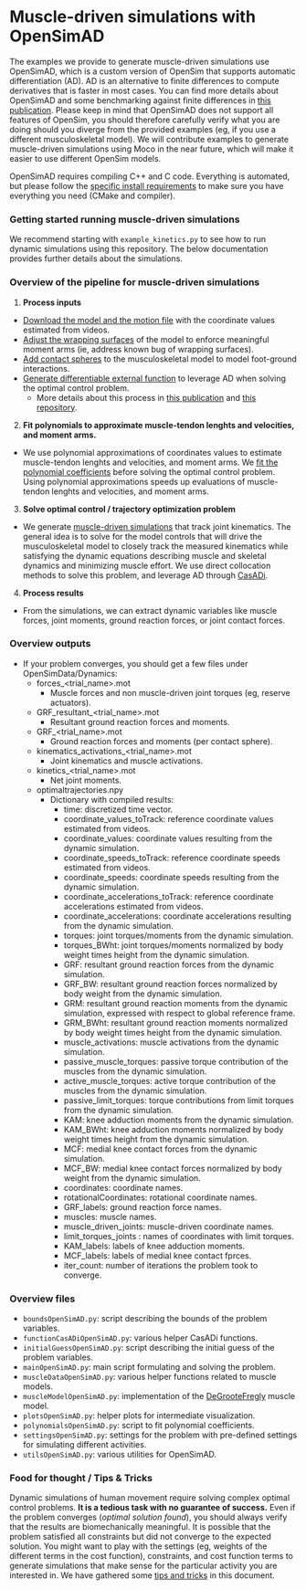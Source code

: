# Muscle-driven simulations with OpenSimAD

The examples we provide to generate muscle-driven simulations use OpenSimAD, which is a custom version of OpenSim that supports automatic differentiation (AD). AD is an alternative to finite differences to compute derivatives that is faster in most cases. You can find more details about OpenSimAD and some benchmarking against finite differences in [this publication](https://journals.plos.org/plosone/article/comments?id=10.1371/journal.pone.0217730). Please keep in mind that OpenSimAD does not support all features of OpenSim, you should therefore carefully verify what you are doing should you diverge from the provided examples (eg, if you use a different musculoskeletal model). We will contribute examples to generate muscle-driven simulations using Moco in the near future, which will make it easier to use different OpenSim models.

OpenSimAD requires compiling C++ and C code. Everything is automated, but please follow the [specific install requirements](https://github.com/stanfordnmbl/opencap-processing#install-requirements-to-run-muscle-driven-simulations) to make sure you have everything you need (CMake and compiler).

### Getting started running muscle-driven simulations
We recommend starting with `example_kinetics.py` to see how to run dynamic simulations using this repository. The below documentation provides further details about the simulations.

### Overview of the pipeline for muscle-driven simulations
1. **Process inputs**
  - [Download the model and the motion file](https://github.com/stanfordnmbl/opencap-processing/blob/main/UtilsDynamicSimulations/OpenSimAD/utilsOpenSimAD.py#L1912) with the coordinate values estimated from videos.
  - [Adjust the wrapping surfaces](https://github.com/stanfordnmbl/opencap-processing/blob/main/UtilsDynamicSimulations/OpenSimAD/utilsOpenSimAD.py#L1917) of the model to enforce meaningful moment arms (ie, address known bug of wrapping surfaces).
  - [Add contact spheres](https://github.com/stanfordnmbl/opencap-processing/blob/main/UtilsDynamicSimulations/OpenSimAD/utilsOpenSimAD.py#L1919) to the musculoskeletal model to model foot-ground interactions.
  - [Generate differentiable external function](https://github.com/stanfordnmbl/opencap-processing/blob/main/UtilsDynamicSimulations/OpenSimAD/utilsOpenSimAD.py#L1921) to leverage AD when solving the optimal control problem.
    - More details about this process in [this publication](https://journals.plos.org/plosone/article/comments?id=10.1371/journal.pone.0217730) and [this repository](https://github.com/antoinefalisse/opensimAD).
2. **Fit polynomials to approximate muscle-tendon lenghts and velocities, and moment arms.**
  - We use polynomial approximations of coordinates values to estimate muscle-tendon lenghts and velocities, and moment arms. We [fit the polynomial coefficients](https://github.com/stanfordnmbl/opencap-processing/blob/main/UtilsDynamicSimulations/OpenSimAD/mainOpenSimAD.py#L541) before solving the optimal control problem. Using polynomial approximations speeds up evaluations of muscle-tendon lenghts and velocities, and moment arms.
3. **Solve optimal control / trajectory optimization problem**
- We generate [muscle-driven simulations](https://github.com/stanfordnmbl/opencap-processing/blob/main/UtilsDynamicSimulations/OpenSimAD/mainOpenSimAD.py#L999) that track joint kinematics. The general idea is to solve for the model controls that will drive the musculoskeletal model to closely track the measured kinematics while satisfying the dynamic equations describing muscle and skeletal dynamics and minimizing muscle effort. We use direct collocation methods to solve this problem, and leverage AD through [CasADi](https://web.casadi.org/).
4. **Process results**
- From the simulations, we can extract dynamic variables like muscle forces, joint moments, ground reaction forces, or joint contact forces.

### Overview outputs
- If your problem converges, you should get a few files under OpenSimData/Dynamics:
  - forces_<trial_name>.mot
    - Muscle forces and non muscle-driven joint torques (eg, reserve actuators).
  - GRF_resultant_<trial_name>.mot
    - Resultant ground reaction forces and moments.
  - GRF_<trial_name>.mot
    - Ground reaction forces and moments (per contact sphere).
  - kinematics_activations_<trial_name>.mot
    - Joint kinematics and muscle activations.
  - kinetics_<trial_name>.mot
    - Net joint moments.
  - optimaltrajectories.npy
    - Dictionary with compiled results:
      - time: discretized time vector.
      - coordinate_values_toTrack: reference coordinate values estimated from videos.
      - coordinate_values: coordinate values resulting from the dynamic simulation.
      - coordinate_speeds_toTrack: reference coordinate speeds estimated from videos.
      - coordinate_speeds: coordinate speeds resulting from the dynamic simulation.
      - coordinate_accelerations_toTrack: reference coordinate accelerations estimated from videos.
      - coordinate_accelerations: coordinate accelerations resulting from the dynamic simulation.
      - torques: joint torques/moments from the dynamic simulation.
      - torques_BWht: joint torques/moments normalized by body weight times height from the dynamic simulation.
      - GRF: resultant ground reaction forces from the dynamic simulation.
      - GRF_BW: resultant ground reaction forces normalized by body weight from the dynamic simulation.
      - GRM: resultant ground reaction moments from the dynamic simulation, expressed with respect to global reference frame.
      - GRM_BWht: resultant ground reaction moments normalized by body weight times height from the dynamic simulation.
      - muscle_activations: muscle activations from the dynamic simulation.
      - passive_muscle_torques: passive torque contribution of the muscles from the dynamic simulation.
      - active_muscle_torques: active torque contribution of the muscles from the dynamic simulation.
      - passive_limit_torques: torque contributions from limit torques from the dynamic simulation.
      - KAM: knee adduction moments from the dynamic simulation.
      - KAM_BWht: knee adduction moments normalized by body weight times height from the dynamic simulation.
      - MCF: medial knee contact forces from the dynamic simulation.
      - MCF_BW: medial knee contact forces normalized by body weight from the dynamic simulation.
      - coordinates: coordinate names.
      - rotationalCoordinates: rotational coordinate names.
      - GRF_labels: ground reaction force names.
      - muscles: muscle names.
      - muscle_driven_joints: muscle-driven coordinate names.
      - limit_torques_joints : names of coordinates with limit torques.
      - KAM_labels: labels of knee adduction moments.
      - MCF_labels: labels of medial knee contact fprces.
      - iter_count: number of iterations the problem took to converge.

### Overview files
- `boundsOpenSimAD.py`: script describing the bounds of the problem variables.
- `functionCasADiOpenSimAD.py`: various helper CasADi functions.
- `initialGuessOpenSimAD.py`: script describing the initial guess of the problem variables.
- `mainOpenSimAD.py`: main script formulating and solving the problem.
- `muscleDataOpenSimAD.py`: various helper functions related to muscle models.
- `muscleModelOpenSimAD.py`: implementation of the [DeGrooteFregly](https://pubmed.ncbi.nlm.nih.gov/27001399/) muscle model.
- `plotsOpenSimAD.py`: helper plots for intermediate visualization.
- `polynomialsOpenSimAD.py`: script to fit polynomial coefficients.
- `settingsOpenSimAD.py`: settings for the problem with pre-defined settings for simulating different activities.
- `utilsOpenSimAD.py`: various utilities for OpenSimAD.

### Food for thought / Tips & Tricks

Dynamic simulations of human movement require solving complex optimal control problems. **It is a tedious task with no guarantee of success.** Even if the problem converges (*optimal solution found*), you should always verify that the results are biomechanically meaningful. It is possible that the problem satisfied all constraints but did not converge to the expected solution. You might want to play with the settings (eg, weights of the different terms in the cost function), constraints, and cost function terms to generate simulations that make sense for the particular activity you are interested in. We have gathered some [tips and tricks](https://docs.google.com/document/d/1zgF9PqOaSZHma3vdQnccHz6mc7Fv6AG3fHLNLh4TQuA/edit) in this document.
